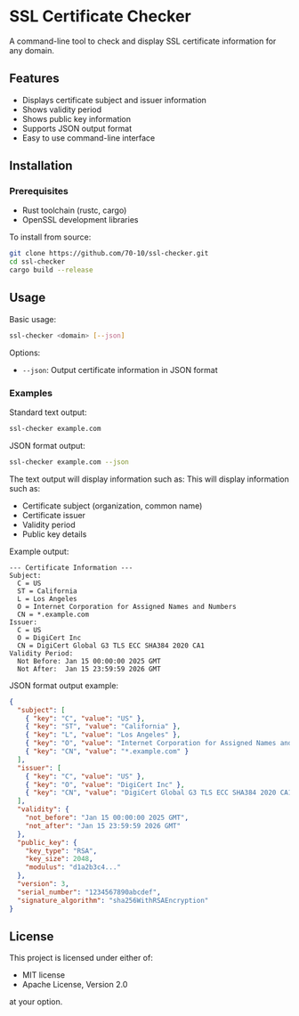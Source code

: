 # SSL Certificate Checker

A command-line tool to check and display SSL certificate information for any domain.

## Features

- Displays certificate subject and issuer information
- Shows validity period
- Shows public key information
- Supports JSON output format
- Easy to use command-line interface

## Installation

### Prerequisites

- Rust toolchain (rustc, cargo)
- OpenSSL development libraries

To install from source:

```bash
git clone https://github.com/70-10/ssl-checker.git
cd ssl-checker
cargo build --release
```
## Usage

Basic usage:
```bash
ssl-checker <domain> [--json]
```

Options:
- `--json`: Output certificate information in JSON format

### Examples

Standard text output:
```bash
ssl-checker example.com
```

JSON format output:
```bash
ssl-checker example.com --json
```

The text output will display information such as:
This will display information such as:
- Certificate subject (organization, common name)
- Certificate issuer
- Validity period
- Public key details

Example output:
```
--- Certificate Information ---
Subject:
  C = US
  ST = California
  L = Los Angeles
  O = Internet Corporation for Assigned Names and Numbers
  CN = *.example.com
Issuer:
  C = US
  O = DigiCert Inc
  CN = DigiCert Global G3 TLS ECC SHA384 2020 CA1
Validity Period:
  Not Before: Jan 15 00:00:00 2025 GMT
  Not After:  Jan 15 23:59:59 2026 GMT
```

JSON format output example:
```json
{
  "subject": [
    { "key": "C", "value": "US" },
    { "key": "ST", "value": "California" },
    { "key": "L", "value": "Los Angeles" },
    { "key": "O", "value": "Internet Corporation for Assigned Names and Numbers" },
    { "key": "CN", "value": "*.example.com" }
  ],
  "issuer": [
    { "key": "C", "value": "US" },
    { "key": "O", "value": "DigiCert Inc" },
    { "key": "CN", "value": "DigiCert Global G3 TLS ECC SHA384 2020 CA1" }
  ],
  "validity": {
    "not_before": "Jan 15 00:00:00 2025 GMT",
    "not_after": "Jan 15 23:59:59 2026 GMT"
  },
  "public_key": {
    "key_type": "RSA",
    "key_size": 2048,
    "modulus": "d1a2b3c4..."
  },
  "version": 3,
  "serial_number": "1234567890abcdef",
  "signature_algorithm": "sha256WithRSAEncryption"
}
```

## License

This project is licensed under either of:
- MIT license
- Apache License, Version 2.0

at your option.
